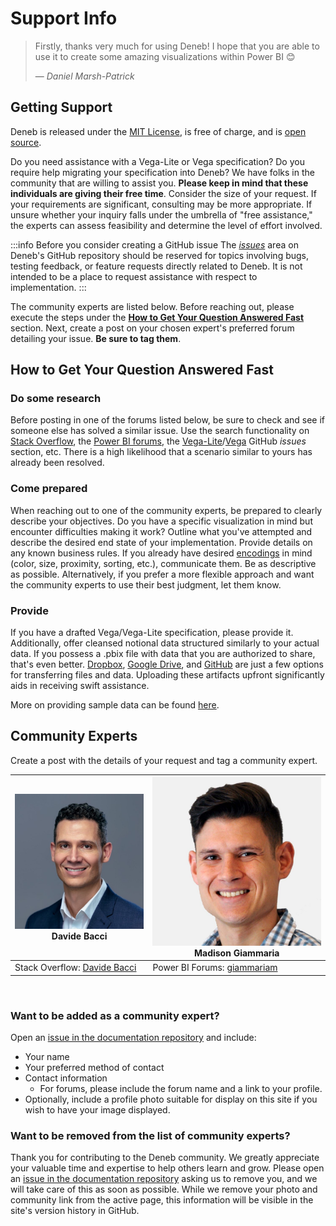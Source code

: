 # Support Info

> Firstly, thanks very much for using Deneb! I hope that you are able to use it to create some amazing visualizations within Power BI 😊
> 
> — *Daniel Marsh-Patrick*

## Getting Support
Deneb is released under the [MIT License](https://en.wikipedia.org/wiki/MIT_License), is free of charge, and is [open source](https://github.com/deneb-viz/deneb).


Do you need assistance with a Vega-Lite or Vega specification? Do you require help migrating your specification into Deneb? We have folks in the community that are willing to assist you. **Please keep in mind that these individuals are giving their free time**. Consider the size of your request. If your requirements are significant, consulting may be more appropriate. If unsure whether your inquiry falls under the umbrella of "free assistance," the experts can assess feasibility and determine the level of effort involved.

:::info Before you consider creating a GitHub issue
The [_issues_](https://github.com/deneb-viz/deneb/issues) area on Deneb's GitHub repository should be reserved for topics involving bugs, testing feedback, or feature requests directly related to Deneb. It is not intended to be a place to request assistance with respect to implementation.
:::

The community experts are listed below. Before reaching out, please execute the steps under the **[How to Get Your Question Answered Fast](#how-to-get-your-question-answered-fast)** section. Next, create a post on your chosen expert's preferred forum detailing your issue. **Be sure to tag them**.

## How to Get Your Question Answered Fast

### Do some research

Before posting in one of the forums listed below, be sure to check and see if someone else has solved a similar issue. Use the search functionality on [Stack Overflow](https://stackoverflow.com/), the [Power BI forums](https://community.fabric.microsoft.com/t5/Power-BI-forums/ct-p/powerbi), the [Vega-Lite](https://github.com/vega/vega-lite/issues)/[Vega](https://github.com/vega/vega/) GitHub _issues_ section, etc. There is a high likelihood that a scenario similar to yours has already been resolved.

### Come prepared

When reaching out to one of the community experts, be prepared to clearly describe your objectives. Do you have a specific visualization in mind but encounter difficulties making it work? Outline what you've attempted and describe the desired end state of your implementation. Provide details on any known business rules. If you already have desired [encodings](https://medium.com/@sophiewarnes/whats-visual-encoding-in-data-viz-and-why-is-it-important-7406bc88b4b4) in mind (color, size, proximity, sorting, etc.), communicate them. Be as descriptive as possible. Alternatively, if you prefer a more flexible approach and want the community experts to use their best judgment, let them know.

### Provide

If you have a drafted Vega/Vega-Lite specification, please provide it. Additionally, offer cleansed notional data structured similarly to your actual data. If you possess a .pbix file with data that you are authorized to share, that's even better. [Dropbox](https://www.dropbox.com/), [Google Drive](https://drive.google.com/), and [GitHub](https://github.com/) are just a few options for transferring files and data. Uploading these artifacts upfront significantly aids in receiving swift assistance.

More on providing sample data can be found [here](https://community.powerbi.com/t5/Community-Blog/How-to-provide-sample-data-in-the-Power-BI-Forum/ba-p/963216).

## Community Experts

Create a post with the details of your request and tag a community expert.

<table class="support">
   <thead>
      <tr>
         <th><img class="community-expert-image" src="/img/support/community-expert-davide-bacci.jpg"/><br /><span class="name">Davide Bacci</span></th>
         <th><img class="community-expert-image" src="/img/support/community-expert-madison-giammaria.jpg"/><br /><span class="name">Madison Giammaria</span></th>
      </tr>
   </thead>
   <tbody>
      <tr>
         <td>Stack Overflow: <a href="https://stackoverflow.com/users/18345037/davide-bacci">Davide Bacci</a></td>
         <td>Power BI Forums: <a href="https://community.fabric.microsoft.com/t5/user/viewprofilepage/user-id/124852">giammariam</a></td>
      </tr>
   </tbody>
</table>

‎
‎

### Want to be added as a community expert?
Open an [issue in the documentation repository](https://github.com/deneb-viz/deneb-viz.github.io/issues) and include:
- Your name
- Your preferred method of contact
- Contact information
  - For forums, please include the forum name and a link to your profile.
- Optionally, include a profile photo suitable for display on this site if you wish to have your image displayed. 

### Want to be removed from the list of community experts?
Thank you for contributing to the Deneb community. We greatly appreciate your valuable time and expertise to help others learn and grow. Please open an [issue in the documentation repository](https://github.com/deneb-viz/deneb-viz.github.io/issues) asking us to remove you, and we will take care of this as soon as possible. While we remove your photo and community link from the active page, this information will be visible in the site's version history in GitHub.